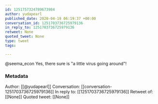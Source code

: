 ```yaml
---
id: 1251757324789673984
author: yudapearl
published_date: 2020-04-19 06:19:37 +00:00
conversation_id: 1251703736725979136
in_reply_to: 1251703736725979136
retweet: None
quoted_tweet: None
type: tweet
tags:

---
```


@seema_econ Yes, there sure is "a little virus going around"!

### Metadata

Author: [[@yudapearl]]
Conversation: [[conversation-1251703736725979136]]
In reply to: [[1251703736725979136]]
Retweet of: [[None]]
Quoted tweet: [[None]]
